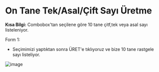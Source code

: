 # On Tane Tek/Asal/Çift Sayı Üretme 

**Kısa Bilgi:** Combobox'tan seçilene göre 10 tane çitf,tek veya asal sayı listeleniyor. 

Form 1:
- Seçimimizi yaptıktan sonra ÜRET'e tıklıyoruz ve bize 10 tane rastgele sayı listeliyor.

![image](https://user-images.githubusercontent.com/82734214/116893609-d913d100-ac39-11eb-94c9-4f560f26a76a.png)
